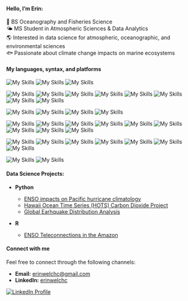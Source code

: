 #### Hello, I’m Erin:<br>
🌊 BS Oceanography and Fisheries Science<br>
🌤️ MS Student in Atmospheric Sciences & Data Analytics<br>
🌎 Interested in data science for atmospheric, oceanographic, and environmental sciences<br>
🐟 Passionate about climate change impacts on marine ecosystems<br>

#### My languages, syntax, and platforms

![My Skills](https://img.shields.io/badge/Python-FFD43B?style=for-the-badge&logo=python&logoColor=blue)
![My Skills](https://img.shields.io/badge/R-276DC3?style=for-the-badge&logo=r&logoColor=white)
![My Skills](https://img.shields.io/badge/MATLAB-B12228?style=for-the-badge&logo=matlab&logoColor=white)

![My Skills](https://img.shields.io/badge/Tableau-E97627?style=for-the-badge&logo=Tableau&logoColor=white)
![My Skills](https://img.shields.io/badge/Apache-D22128?style=for-the-badge&logo=Apache&logoColor=white)
![My Skills](https://img.shields.io/badge/Apache_Spark-FFFFFF?style=for-the-badge&logo=apachespark&logoColor=#E35A16)
![My Skills](https://img.shields.io/badge/fortran-734F96?style=for-the-badge&logo=fortran&logoColor=white)
![My Skills](https://img.shields.io/badge/Hadoop-F1F100?style=for-the-badge&logo=Hadoop&logoColor=blue)
![My Skills](https://img.shields.io/badge/HTML5-E34F26?style=for-the-badge&logo=html5&logoColor=white)
![My Skills](https://img.shields.io/badge/MySQL-005C84?style=for-the-badge&logo=mysql&logoColor=white)
![My Skills](https://img.shields.io/badge/PostgreSQL-316192?style=for-the-badge&logo=postgresql&logoColor=white)

![My Skills](https://img.shields.io/badge/Folium-77B829?style=for-the-badge&logo=folium&logoColor=white)
![My Skills](https://img.shields.io/badge/Numpy-777BB4?style=for-the-badge&logo=numpy&logoColor=white)
![My Skills](https://img.shields.io/badge/Pandas-2C2D72?style=for-the-badge&logo=pandas&logoColor=white)
![My Skills](https://img.shields.io/badge/SciPy-654FF0?style=for-the-badge&logo=SciPy&logoColor=white)

![My Skills](https://img.shields.io/badge/conda-342B029.svg?&style=for-the-badge&logo=anaconda&logoColor=white)
![My Skills](https://img.shields.io/badge/Jupyter-F37626.svg?&style=for-the-badge&logo=Jupyter&logoColor=white)
![My Skills](https://img.shields.io/badge/Visual_Studio_Code-0078D4?style=for-the-badge&logo=visual%20studio%20code&logoColor=white)
![My Skills](https://img.shields.io/badge/Zsh-F15A24?style=for-the-badge&logo=Zsh&logoColor=white)
![My Skills](https://img.shields.io/badge/Bash-4EAA25?style=for-the-badge&logo=gnubash&logoColor=white)
![My Skills](https://img.shields.io/badge/PyCharm-1672B6.svg?style=for-the-badge&logo=pycharm&logoColor=white)
![My Skills](https://img.shields.io/badge/JetBrains-FF318C?style=for-the-badge&logo=JetBrains&logoColor=white)
![My Skills](https://img.shields.io/badge/XQuarz-CC5500?style=for-the-badge&logo=XQuarz&logoColor=white)
![My Skills](https://img.shields.io/badge/IDLE-FFD43B?style=for-the-badge&logo=IDLE&logoColor=blue)

![My Skills](https://img.shields.io/badge/Discord-5865F2?style=for-the-badge&logo=discord&logoColor=white)
![My Skills](https://img.shields.io/badge/Slack-4A154B?style=for-the-badge&logo=slack&logoColor=white)
![My Skills](https://img.shields.io/badge/GitHub%20Pages-222222?style=for-the-badge&logo=github%20Pages&logoColor=white)
![My Skills](https://img.shields.io/badge/GitHub-100000?style=for-the-badge&logo=github&logoColor=white)
![My Skills](https://img.shields.io/badge/LeetCode-000000?style=for-the-badge&logo=LeetCode&logoColor=)
![My Skills](https://img.shields.io/badge/Kaggle-20BEFF?style=for-the-badge&logo=Kaggle&logoColor=white)
![My Skills](https://img.shields.io/badge/Notion-000000?style=for-the-badge&logo=notion&logoColor=white)


![My Skills](https://img.shields.io/badge/Figma-F24E1E?style=for-the-badge&logo=figma&logoColor=white)
![My Skills](https://img.shields.io/badge/Adobe%20XD-470137?style=for-the-badge&logo=Adobe%20XD&logoColor=#FF61F6)



#### Data Science Projects:

- <b>Python</b>
  - [ENSO impacts on Pacific hurricane climatology](https://github.com/erinsatmosphere/ENSO-Hurricanes)
  - [Hawaii Ocean Time Series (HOTS) Carbon Dioxide Project](https://github.com/erinsatmosphere/HOTS-Analysis)
  - [Global Earhquake Distribution Analysis](https://github.com/erinsatmosphere/Earthquake-Analysis)

- <b>R</b>
  - [ENSO Teleconnections in the Amazon](https://github.com/erinsatmosphere/ENSO-Amazon)

#### Connect with me

Feel free to connect through the following channels:

*   **Email:** erinwelchc@gmail.com
*   **LinkedIn:** [erinwelchc](https://www.linkedin.com/in/erinwelchc)

[![LinkedIn Profile](https://img.shields.io/badge/LinkedIn-blue?style=for-the-badge&logo=linkedin)](https://www.linkedin.com/in/erinwelchc)
